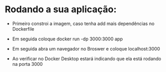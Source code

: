 # Rodando a sua aplicação:
- Primeiro constroi a imagem, caso tenha add mais dependências no Dockerfile

- Em seguida coloque docker run -dp 3000:3000 app

- Em seguida abra um navegador no Broswer e coloque localhost:3000

- Ao verificar no Docker Desktop estará indicando que ela está rodando na porta 3000